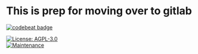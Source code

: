 # This is prep for moving over to gitlab 

[![codebeat badge](https://codebeat.co/badges/c189e644-a819-4e8d-9c82-ceeaf410a566)](https://codebeat.co/projects/gitlab-com-poster983-passport-live-master)

[![License: AGPL-3.0](https://img.shields.io/badge/license-AGPL--3.0-000000.svg)](https://gitlab.com/poster983/Passport-Live/blob/master/LICENSE)  
[![Maintenance](https://img.shields.io/maintenance/yes/2017.svg)]()
